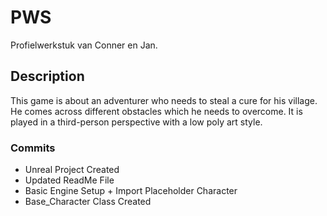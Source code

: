 # PWS
Profielwerkstuk van Conner en Jan.

## Description
This game is about an adventurer who needs
to steal a cure for his village. He comes
across different obstacles which he needs to overcome.
It is played in a third-person perspective
with a low poly art style.


### Commits

* Unreal Project Created
* Updated ReadMe File
* Basic Engine Setup + Import Placeholder Character
* Base_Character Class Created